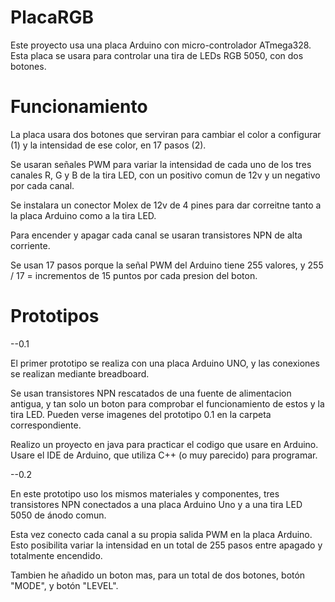 # PlacaRGB

Este proyecto usa una placa Arduino con micro-controlador ATmega328.
Esta placa se usara para controlar una tira de LEDs RGB 5050, con dos botones.

# Funcionamiento

La placa usara dos botones que serviran para cambiar el color a configurar (1) y la intensidad de ese color, en 17 pasos (2).

Se usaran señales PWM para variar la intensidad de cada uno de los tres canales R, G y B de la tira LED, con un positivo comun de 12v y un negativo por cada canal.

Se instalara un conector Molex de 12v de 4 pines para dar correitne tanto a la placa Arduino como a la tira LED.

Para encender y apagar cada canal se usaran transistores NPN de alta corriente.

Se usan 17 pasos porque la señal PWM del Arduino tiene 255 valores, y 255 / 17 = incrementos de 15 puntos por cada presion del boton.

# Prototipos

--0.1

El primer prototipo se realiza con una placa Arduino UNO, y las conexiones se realizan mediante breadboard.

Se usan transistores NPN rescatados de una fuente de alimentacion antigua, y tan solo un boton para comprobar el funcionamiento de estos y la tira LED. Pueden verse imagenes del prototipo 0.1 en la carpeta correspondiente.

Realizo un proyecto en java para practicar el codigo que usare en Arduino. Usare el IDE de Arduino, que utiliza C++ (o muy parecido) para programar.

--0.2

En este prototipo uso los mismos materiales y componentes, tres transistores NPN conectados a una placa Arduino Uno y a una tira LED 5050 de ánodo comun.

Esta vez conecto cada canal a su propia salida PWM en la placa Arduino. Esto posibilita variar la intensidad en un total de 255 pasos entre apagado y totalmente encendido.

Tambien he añadido un boton mas, para un total de dos botones, botón "MODE", y botón "LEVEL".
